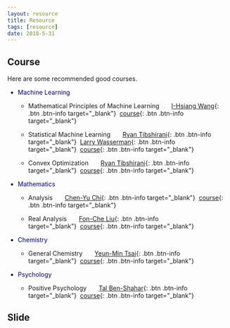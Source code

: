 ```yaml
---
layout: resource
title: Resource
tags: [resource]
date: 2018-5-31
---
```

## Course

  Here are some recommended good courses.
  * <span style="color:navy">Machine Learning</span>
      * Mathematical Principles of Machine Learning &nbsp;&nbsp;&nbsp;&nbsp;&nbsp; [I-Hsiang Wang](http://cc.ee.ntu.edu.tw/~ihsiangw/){: .btn .btn-info target="_blank"}&nbsp;&nbsp;[course](http://homepage.ntu.edu.tw/~ihwang/Teaching/Sp18/MPML.html){: .btn .btn-info target="_blank"}

      * Statistical Machine Learning &nbsp;&nbsp;&nbsp;&nbsp;&nbsp; [Ryan Tibshirani](http://www.stat.cmu.edu/~ryantibs/){: .btn .btn-info target="_blank"}&nbsp;&nbsp;[Larry Wasserman](http://www.stat.cmu.edu/~larry/){: .btn .btn-info target="_blank"}&nbsp;&nbsp;[course](http://www.stat.cmu.edu/~ryantibs/statml/){: .btn .btn-info target="_blank"}

      * Convex Optimization &nbsp;&nbsp;&nbsp;&nbsp;&nbsp; [Ryan Tibshirani](http://www.stat.cmu.edu/~ryantibs/){: .btn .btn-info target="_blank"}&nbsp;&nbsp;[course](http://www.stat.cmu.edu/~ryantibs/convexopt/){: .btn .btn-info target="_blank"}
      
  * <span style="color:navy">Mathematics</span>

      * Analysis &nbsp;&nbsp;&nbsp;&nbsp;&nbsp; [Chen-Yu Chi](http://www3.math.ntu.edu.tw/people/bio.php?PID=3447){: .btn .btn-info target="_blank"}&nbsp;&nbsp;[course](http://ocw.aca.ntu.edu.tw/ntu-ocw/ocw/cou/105S107){: .btn .btn-info target="_blank"}

      * Real Analysis &nbsp;&nbsp;&nbsp;&nbsp;&nbsp; [Fon-Che Liu](http://www.math.sinica.edu.tw/www/file_upload/maliufc/maliufc-e.htm){: .btn .btn-info target="_blank"}&nbsp;&nbsp;[course](http://ocw.aca.ntu.edu.tw/ntu-ocw/index.php/ocw/cou/105S109){: .btn .btn-info target="_blank"}

   * <span style="color:navy">Chemistry</span>

      * General Chemistry &nbsp;&nbsp;&nbsp;&nbsp;&nbsp; [Yeun-Min Tsai](https://www.ch.ntu.edu.tw/~ymtsai/English.htm){: .btn .btn-info target="_blank"}&nbsp;&nbsp;[course](http://ocw.aca.ntu.edu.tw/ntu-ocw/index.php/ocw/cou/103S115){: .btn .btn-info target="_blank"}

   * <span style="color:navy">Psychology</span>

      * Positive Psychology &nbsp;&nbsp;&nbsp;&nbsp;&nbsp; [Tal Ben-Shahar](http://www.talbenshahar.com/){: .btn .btn-info target="_blank"}&nbsp;&nbsp;[course](http://open.163.com/special/opencourse/positivepsychology.html){: .btn .btn-info target="_blank"}


## Slide


